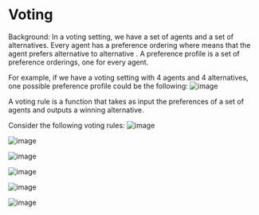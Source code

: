 # Voting

Background:
 In a voting setting, we have a set of 
 agents and a set of 
 alternatives. Every agent has a preference ordering 
 where 
 means that the agent prefers alternative 
 to alternative 
. A preference profile is a set of 
 preference orderings, one for every agent.

For example, if we have a voting setting with 4 agents and 4 alternatives, one possible preference profile could be the following:
![image](https://user-images.githubusercontent.com/70934344/221372801-9c46b84a-87c6-4588-bdc9-d32626334a3c.png)
 
A voting rule is a function that takes as input the preferences of a set of agents and outputs a winning alternative.

Consider the following voting rules:
![image](https://user-images.githubusercontent.com/70934344/221372862-58c27817-4ba5-457e-89a2-892f933862ce.png)

![image](https://user-images.githubusercontent.com/70934344/221372888-3c0a4e1d-f83f-40de-ad0b-5d6d4664b401.png)

![image](https://user-images.githubusercontent.com/70934344/221372902-6f025689-a3f7-4854-baef-f47638b50a4d.png)

![image](https://user-images.githubusercontent.com/70934344/221372922-d3a844ef-3170-426f-a880-857822f5f2ac.png)

![image](https://user-images.githubusercontent.com/70934344/221372938-31f98219-af8b-47e8-80c3-01e792f700f6.png)

![image](https://user-images.githubusercontent.com/70934344/221372952-62f95e5f-d9e3-4dfd-b2fa-8de4927ee670.png)
